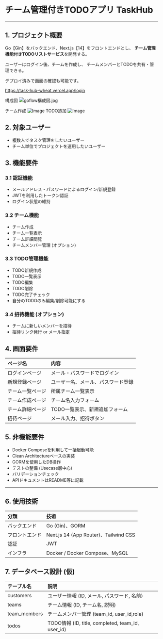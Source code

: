 # チーム管理付きTODOアプリ TaskHub

---

## 1. プロジェクト概要

Go【Gin】をバックエンド、Next.js【14】をフロントエンドとし、
**チーム管理機能付きTODOリストサービス**を開発する。

ユーザーはログイン後、チームを作成し、
チームメンバーとTODOを共有・管理できる。

デプロイ済みで画面の確認も可能です。

https://task-hub-wheat.vercel.app/login

構成図
![goflow構成図.jpg](https://qiita-image-store.s3.ap-northeast-1.amazonaws.com/0/146391/cdf47a98-ab3b-444e-b75c-1ddb86e5740f.jpeg)

チーム作成
![Image](https://github.com/user-attachments/assets/0d2322ec-df2d-4f2f-8f8b-b651e294d18f)
TODO追加
![Image](https://github.com/user-attachments/assets/5cfffa56-9be2-4349-9277-1231dcc1206e)

## 2. 対象ユーザー

- 複数人でタスク管理をしたいユーザー
- チーム単位でプロジェクトを運用したいユーザー


## 3. 機能要件

### 3.1 認証機能

- メールアドレス・パスワードによるログイン/新規登録
- JWTを利用したトークン認証
- ログイン状態の維持

### 3.2 チーム機能

- チーム作成
- チーム一覧表示
- チーム詳細閲覧
- チームメンバー管理 (オプション)

### 3.3 TODO管理機能

- TODO新規作成
- TODO一覧表示
- TODO編集
- TODO削除
- TODO完了チェック
- 自分のTODOのみ編集/削除可能にする

### 3.4 招待機能 (オプション)

- チームに新しいメンバーを招待
- 招待リンク発行 or メール指定


## 4. 画面要件

| ページ名 | 内容 |
|:--|:--|
| ログインページ | メール・パスワードでログイン |
| 新規登録ページ | ユーザー名、メール、パスワード登録 |
| チーム一覧ページ | 所属チーム一覧表示 |
| チーム作成ページ | チーム名入力フォーム |
| チーム詳細ページ | TODO一覧表示、新規追加フォーム |
| 招待ページ | メール入力、招待ボタン |


## 5. 非機能要件

- Docker Composeを利用して一括起動可能
- Clean Architectureベースの実装
- GORMを使用したDB操作
- テストの整備 (Usecase層中心)
- バリデーションチェック
- APIドキュメントはREADME等に記載

---

## 6. 使用技術

| 分類 | 技術 |
|:--|:--|
| バックエンド | Go (Gin)、GORM |
| フロントエンド | Next.js 14 (App Router)、Tailwind CSS |
| 認証 | JWT |
| インフラ | Docker / Docker Compose、MySQL |


## 7. データベース設計 (仮)

| テーブル名 | 説明 |
|:--|:--|
| customers | ユーザー情報 (ID, メール, パスワード, 名前) |
| teams | チーム情報 (ID, チーム名, 説明) |
| team_members | チームメンバー管理 (team_id, user_id,role) |
| todos | TODO情報 (ID, title, completed, team_id, user_id) |
